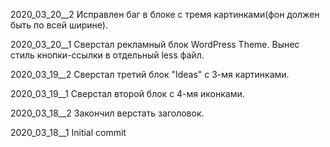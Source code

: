 ﻿
2020_03_20__2
Исправлен баг в блоке с тремя картинками(фон должен быть по всей ширине).

2020_03_20__1
Сверстал рекламный блок WordPress Theme.
Вынес стиль кнопки-ссылки в отдельный less файл.

2020_03_19__2
Сверстал третий блок "Ideas" с 3-мя картинками.

2020_03_19__1
Сверстал второй блок с 4-мя иконками.

2020_03_18__2
Закончил верстать заголовок.

2020_03_18__1
Initial commit
